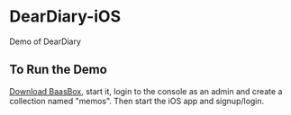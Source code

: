 DearDiary-iOS
=============

Demo of DearDiary


To Run the Demo
---------------

[Download BaasBox](http://www.baasbox.com/download/), start it, login to the console as an admin and create a collection named "memos". 
Then start the iOS app and signup/login.
